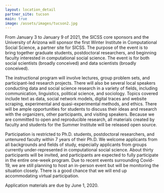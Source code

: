 ```yaml
---
layout: location_detail
partner_site: tucson
main: true
image: /assets/images/tucson2.jpg
---
```


From January 3 to January 9 of 2021, the SICSS core sponsors and the University of Arizona will sponsor the first Winter Institute in Computational Social Science, a partner site for SICSS. The purpose of the event is to bring together graduate students, postdoctoral researchers, and beginning faculty interested in computational social science. The event is for both social scientists (broadly conceived) and data scientists (broadly conceived).

The instructional program will involve lectures, group problem sets, and participant-led research projects. There will also be several local speakers conducting data and social science research in a variety of fields, including communication, linguistics, political science, and sociology. Topics covered include text as data, social network models, digital traces and website scraping, experimental and quasi-experimental methods, and ethics. There will be ample opportunities for students to discuss their ideas and research with the organizers, other participants, and visiting speakers. Because we are committed to open and reproducible research, all materials created by faculty and students for the Summer Institute will be released open source.

Participation is restricted to Ph.D. students, postdoctoral researchers, and untenured faculty within 7 years of their Ph.D. We welcome applicants from all backgrounds and fields of study, especially applicants from groups currently under-represented in computational social science. About thirty participants will be invited, and participants are expected to fully participate in the entire one-week program. Due to recent events surrounding Covid-19, we are still planning to host an in-person event but will be monitoring the situation closely. There is a good chance that we will end up accommodating virtual participation.

Application materials are due by June 1, 2020.
